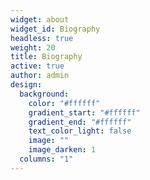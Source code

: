 ```yaml
---
widget: about
widget_id: Biography
headless: true
weight: 20
title: Biography
active: true
author: admin
design:
  background:
    color: "#ffffff"
    gradient_start: "#ffffff"
    gradient_end: "#ffffff"
    text_color_light: false
    image: ""
    image_darken: 1
  columns: "1"
---
```

